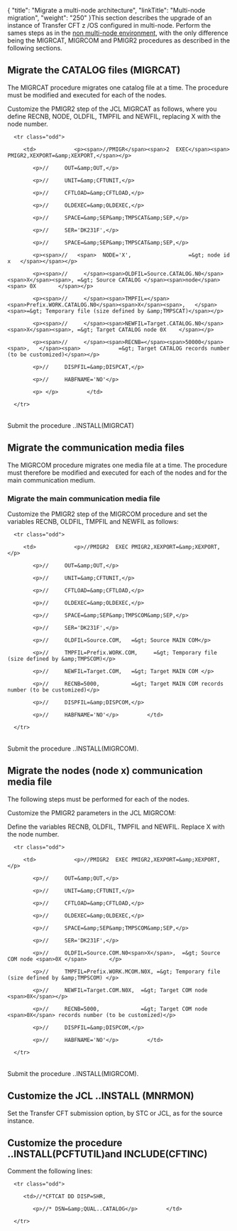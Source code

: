 {
    "title": "Migrate a multi-node architecture",
    "linkTitle": "Multi-node migration",
    "weight": "250"
}This section describes the upgrade of an instance of Transfer CFT z /OS configured in multi-node. Perform the sames steps as in the [non multi-node environment](transfercft/cft_intro_install/about_this_document_zos/upgrade_prereqs_zos/migrate_procedure), with the only difference being the MIGRCAT, MIGRCOM and PMIGR2 procedures as described in the following sections.

## Migrate the CATALOG files (MIGRCAT)

The MIGRCAT procedure migrates one catalog file at a time. The procedure must be modified and executed for each of the nodes.

Customize the PMIGR2 step of the JCL MIGRCAT as follows, where you define RECNB, NODE, OLDFIL, TMPFIL and NEWFIL, replacing X with the node number.

<table data-cellspacing="0">
   <tbody>
      <tr class="odd">
         <td>            <p><span>//PMIGR</span><span>2  EXEC</span><span> PMIGR2,XEXPORT=&amp;XEXPORT,</span></p>
            <p>//     OUT=&amp;OUT,</p>
            <p>//     UNIT=&amp;CFTUNIT,</p>
            <p>//     CFTLOAD=&amp;CFTLOAD,</p>
            <p>//     OLDEXEC=&amp;OLDEXEC,</p>
            <p>//     SPACE=&amp;SEP&amp;TMPSCAT&amp;SEP,</p>
            <p>//     SER='DK231F',</p>
            <p>//     SPACE=&amp;SEP&amp;TMPSCAT&amp;SEP,</p>
            <p><span>//   <span>  NODE='X',                  =&gt; node id x   </span></span></p>
            <p><span>//     </span><span>OLDFIL=Source.CATALOG.N0</span><span>X</span><span>, =&gt; Source CATALOG </span><span>node</span><span> 0X       </span></p>
            <p><span>//     </span><span>TMPFIL=</span><span>Prefix.WORK.CATALOG.N0</span><span>X</span><span>,   </span><span>=&gt; Temporary file (size defined by &amp;TMPSCAT)</span></p>
            <p><span>//     </span><span>NEWFIL=Target.CATALOG.N0</span><span>X</span><span>, =&gt; Target CATALOG node 0X    </span></p>
            <p><span>//     </span><span>RECNB=</span><span>50000</span><span>,   </span><span>            =&gt; Target CATALOG records number (to be customized)</span></p>
            <p>//     DISPFIL=&amp;DISPCAT,</p>
            <p>//     HABFNAME='NO'</p>
            <p> </p>         </td>
      </tr>
   </tbody>
</table>

Submit the procedure ..INSTALL(MIGRCAT)

## Migrate the communication media files

The MIGRCOM procedure migrates one media file at a time. The procedure must therefore be modified and executed for each of the nodes and for the main communication medium.

### Migrate the main communication media file

Customize the PMIGR2 step of the MIGRCOM procedure and set the variables RECNB, OLDFIL, TMPFIL and NEWFIL as follows:

<table data-cellspacing="0">
   <tbody>
      <tr class="odd">
         <td>            <p>//PMIGR2  EXEC PMIGR2,XEXPORT=&amp;XEXPORT,</p>
            <p>//     OUT=&amp;OUT,</p>
            <p>//     UNIT=&amp;CFTUNIT,</p>
            <p>//     CFTLOAD=&amp;CFTLOAD,</p>
            <p>//     OLDEXEC=&amp;OLDEXEC,</p>
            <p>//     SPACE=&amp;SEP&amp;TMPSCOM&amp;SEP,</p>
            <p>//     SER='DK231F',</p>
            <p>//     OLDFIL=Source.COM,   =&gt; Source MAIN COM</p>
            <p>//     TMPFIL=Prefix.WORK.COM,     =&gt; Temporary file (size defined by &amp;TMPSCOM)</p>
            <p>//     NEWFIL=Target.COM,   =&gt; Target MAIN COM </p>
            <p>//     RECNB=5000,          =&gt; Target MAIN COM records number (to be customized)</p>
            <p>//     DISPFIL=&amp;DISPCOM,</p>
            <p>//     HABFNAME='NO'</p>         </td>
      </tr>
   </tbody>
</table>

Submit the procedure ..INSTALL(MIGRCOM).

## Migrate the nodes (node x) communication media file

The following steps must be performed for each of the nodes.

Customize the PMIGR2 parameters in the JCL MIGRCOM:

Define the variables RECNB, OLDFIL, TMPFIL and NEWFIL. Replace X with the node number.

<table data-cellspacing="0">
   <tbody>
      <tr class="odd">
         <td>            <p>//PMIGR2  EXEC PMIGR2,XEXPORT=&amp;XEXPORT,</p>
            <p>//     OUT=&amp;OUT,</p>
            <p>//     UNIT=&amp;CFTUNIT,</p>
            <p>//     CFTLOAD=&amp;CFTLOAD,</p>
            <p>//     OLDEXEC=&amp;OLDEXEC,</p>
            <p>//     SPACE=&amp;SEP&amp;TMPSCOM&amp;SEP,</p>
            <p>//     SER='DK231F',</p>
            <p>//     OLDFIL=Source.COM.N0<span>X</span>,  =&gt; Source COM node <span>0X </span>       </p>
            <p>//     TMPFIL=Prefix.WORK.MCOM.N0X, =&gt; Temporary file (size defined by &amp;TMPSCOM) </p>
            <p>//     NEWFIL=Target.COM.N0X,  =&gt; Target COM node <span>0X</span></p>
            <p>//     RECNB=5000,             =&gt; Target COM node <span>0X</span> records number (to be customized)</p>
            <p>//     DISPFIL=&amp;DISPCOM,</p>
            <p>//     HABFNAME='NO'</p>         </td>
      </tr>
   </tbody>
</table>

Submit the procedure ..INSTALL(MIGRCOM).

## Customize the JCL ..INSTALL (MNRMON)

Set the Transfer CFT submission option, by STC or JCL, as for the source instance.

## Customize the procedure ..INSTALL(PCFTUTIL)and INCLUDE(CFTINC)

Comment the following lines:

<table data-cellspacing="0">
   <tbody>
      <tr class="odd">
         <td>//*CFTCAT DD DISP=SHR,
            <p>//* DSN=&amp;QUAL..CATALOG</p>         </td>
      </tr>
   </tbody>
</table>
